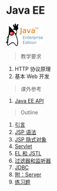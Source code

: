 # Java EE

<img src="../image/javaee/logo_javaee.png" title="Java EE" width="100">

> 教学要求

1. HTTP 协议原理
1. 基本 Web 开发

> 课外参考

1. [Java EE API](http://docs.oracle.com/javaee/6/api/)

> Outline

1. [引言](intro.md)
2. [JSP 语法](jsp.md)
3. [JSP 隐式对象](implicit_object.md)
4. [Servlet](servlet.md)
5. [EL 和 JSTL](el_jstl.md)
6. [过滤器和监听器](filter_listener.md)
7. [JDBC](jdbc.md)
8. [附：Server](server.md)
9. [练习题](exercise.md)